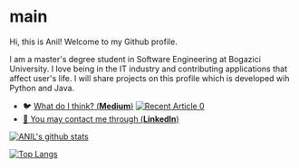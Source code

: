 # main
Hi, this is Anil! Welcome to my Github profile.

I am a master's degree student in Software Engineering at Bogazici University. I love being in the IT industry and contributing applications that affect user's life.
I will share projects on this profile which is developed wih Python and Java. 

- 🐦 [What do I think? (**Medium**)](https://medium.com/@anilkilickaplan)
<a target="_blank" href="https://github-readme-medium-recent-article.vercel.app/medium/@anilkilickaplan/0"><img src="https://medium.com/@anilkilickaplan/martin-luther-king-ve-i%CC%87%C5%9F-analizinde-i%CC%87leti%C5%9Fim-16f2291ffa5d?p=16f2291ffa5d" alt="Recent Article 0">
- 🏹 [You may contact me through (**LinkedIn**)](https://linkedin.com/in/anilkilickaplan)

[![ANIL's github stats](https://github-readme-stats.vercel.app/api?username=anilkilickaplan&count_private=true&show_icons=true&theme=radical&hide_rank=false)](https://github.com/anuraghazra/github-readme-stats)


[![Top Langs](https://github-readme-stats.vercel.app/api/top-langs/?username=anilkilickaplan)](https://github.com/anuraghazra/github-readme-stats)
